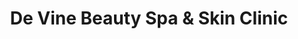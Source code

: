 ---
title: "De Vine Beauty Spa & Skin Clinic"
url: /waterford/de-vine-beauty-spa-und-skin-clinic/
shop: Kosmetik
---